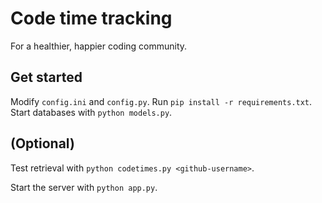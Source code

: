 # Code time tracking

For a healthier, happier coding community.

## Get started
Modify `config.ini` and `config.py`. Run `pip install -r requirements.txt`. Start databases with
`python models.py`. 

## (Optional)
Test retrieval with `python codetimes.py <github-username>`.

Start the server with `python app.py`.
